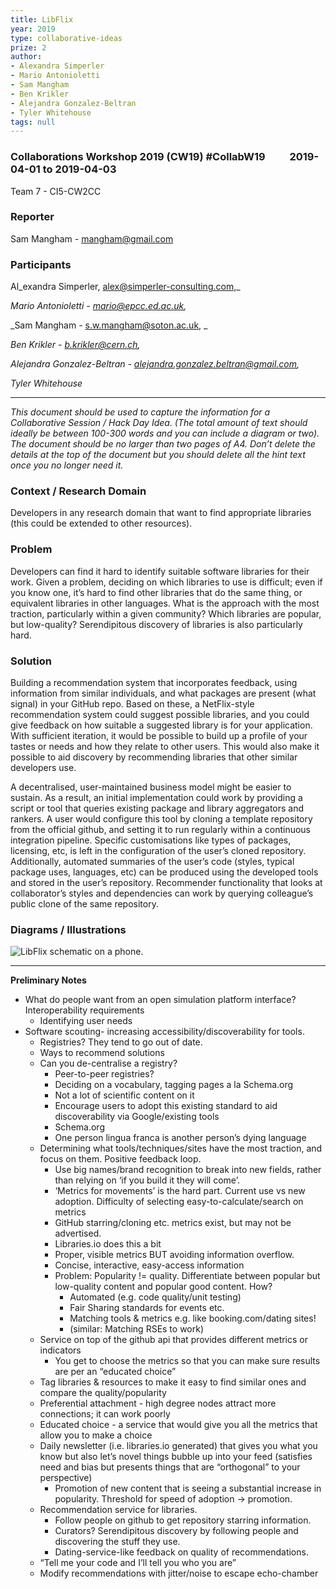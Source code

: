 ```yaml
---
title: LibFlix
year: 2019
type: collaborative-ideas
prize: 2
author:
- Alexandra Simperler
- Mario Antonioletti
- Sam Mangham
- Ben Krikler
- Alejandra Gonzalez-Beltran
- Tyler Whitehouse
tags: null
---
```

### Collaborations Workshop 2019 (CW19) #CollabW19          2019-04-01 to 2019-04-03

Team 7 - CI5-CW2CC


### **Reporter**

Sam Mangham - mangham@gmail.com


### **Participants**

Al_exandra Simperler, alex@simperler-consulting.com,_

_Mario Antonioletti - mario@epcc.ed.ac.uk,_

_Sam Mangham - s.w.mangham@soton.ac.uk, _

_Ben Krikler - b.krikler@cern.ch,_

_Alejandra Gonzalez-Beltran - [alejandra.gonzalez.beltran@gmail.com](mailto:alejandra.gonzalez.beltran@gmail.com),_

_Tyler Whitehouse_



---


_This document should be used to capture the information for a Collaborative Session / Hack Day Idea. (The total amount of text should ideally be between 100-300 words and you can include a diagram or two). The document should be no larger than two pages of A4. Don’t delete the details at the top of the document but you should delete all the hint text once you no longer need it._


### **Context / Research Domain**

Developers in any research domain that want to find appropriate libraries (this could be extended to other resources). 


### **Problem**

Developers can find it hard to identify suitable software libraries for their work. Given a problem, deciding on which libraries to use is difficult; even if you know one, it’s hard to find other libraries that do the same thing, or equivalent libraries in other languages. What is the approach with the most traction, particularly within a given community? Which libraries are popular, but low-quality? Serendipitous discovery of libraries is also particularly hard.


### **Solution**

Building a recommendation system that incorporates feedback, using information from similar individuals, and what packages are present (what signal) in your GitHub repo. Based on these, a NetFlix-style recommendation system could suggest possible libraries, and you could give feedback on how suitable a suggested library is for your application. With sufficient iteration, it would be possible to build up a profile of your tastes or needs and how they relate to other users. This would also make it possible to aid discovery by recommending libraries that other similar developers use.  

A decentralised, user-maintained business model might be easier to sustain. As a result, an initial implementation could work by providing a script or tool that queries existing package and library aggregators and rankers. A user would configure this tool by cloning a template repository from the official github, and setting it to run regularly within a continuous integration pipeline.  Specific customisations like types of packages, licensing, etc, is left in the configuration of the user’s cloned repository.  Additionally, automated summaries of the user’s code (styles, typical package uses, languages, etc) can be produced using the developed tools and stored in the user’s repository.  Recommender functionality that looks at collaborator’s styles and dependencies can work by querying colleague’s public clone of the same repository.


### **Diagrams / Illustrations**




![LibFlix schematic on a phone.](../images/cw19-libflix.jpg)




---


**Preliminary Notes**



*   What do people want from an open simulation platform interface? Interoperability requirements
    *   Identifying user needs
*   Software scouting- increasing accessibility/discoverability for tools.
    *   Registries? They tend to go out of date.
    *   Ways to recommend solutions
    *   Can you de-centralise a registry?
        *   Peer-to-peer registries?
        *   Deciding on a vocabulary, tagging pages a la Schema.org
        *   Not a lot of scientific content on it
        *   Encourage users to adopt this existing standard to aid discoverability via Google/existing tools
        *   Schema.org 
        *   One person lingua franca is another person’s dying language
    *   Determining what tools/techniques/sites have the most traction, and focus on them. Positive feedback loop.
        *   Use big names/brand recognition to break into new fields, rather than relying on ‘if you build it they will come’.
        *   ‘Metrics for movements’ is the hard part. Current use vs new adoption. Difficulty of selecting easy-to-calculate/search on metrics
        *   GitHub starring/cloning etc. metrics exist, but may not be advertised.
        *   Libraries.io does this a bit
        *   Proper, visible metrics BUT avoiding information overflow.
        *   Concise, interactive, easy-access information
        *   Problem: Popularity != quality. Differentiate between popular but low-quality content and popular good content. How? 
            *   Automated (e.g. code quality/unit testing)
            *   Fair Sharing standards for events etc.
            *   Matching tools & metrics e.g. like booking.com/dating sites!
            *   (similar: Matching RSEs to work)
    *   Service on top of the github api that provides different metrics or indicators 
        *   You get to choose the metrics so that you can make sure results are per an “educated choice”
    *   Tag libraries & resources to make it easy to find similar ones and compare the quality/popularity
    *   Preferential attachment - high degree nodes attract more connections; it can work poorly
    *   Educated choice - a service that would give you all the metrics that allow you to make a choice 
    *   Daily newsletter (i.e. libraries.io generated) that gives you what you know but also let’s novel things bubble up into your feed (satisfies need and bias but presents things that are “orthogonal” to your perspective)
        *   Promotion of new content that is seeing a substantial increase in popularity. Threshold for speed of adoption -> promotion.
    *   Recommendation service for libraries.
        *   Follow people on github to get repository starring information.
        *   Curators? Serendipitous discovery by following people and discovering the stuff they use.
        *   Dating-service-like feedback on quality of recommendations.
    *   “Tell me your code and I’ll tell you who you are”
    *   Modify recommendations with jitter/noise to escape echo-chamber
